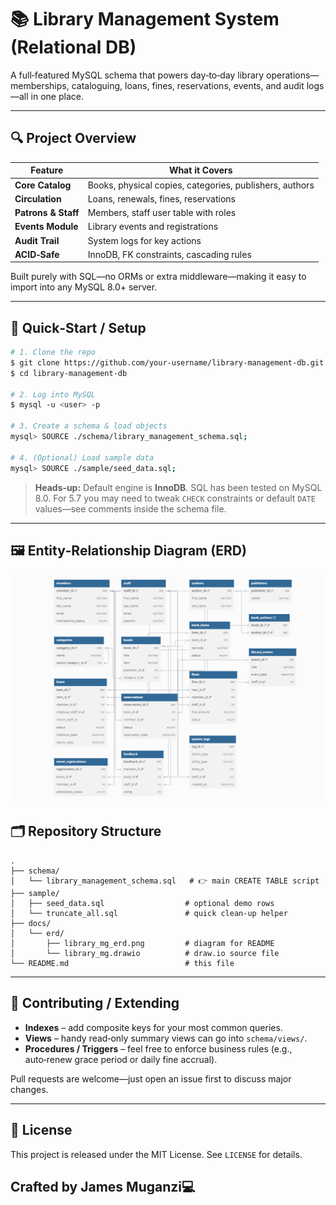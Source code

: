 # 📚 Library Management System (Relational DB)

A full‑featured MySQL schema that powers day‑to‑day library operations—memberships, cataloguing, loans, fines, reservations, events, and audit logs—all in one place.

---

## 🔍 Project Overview

| Feature             | What it Covers                                          |
| ------------------- | ------------------------------------------------------- |
| **Core Catalog**    | Books, physical copies, categories, publishers, authors |
| **Circulation**     | Loans, renewals, fines, reservations                    |
| **Patrons & Staff** | Members, staff user table with roles                    |
| **Events Module**   | Library events and registrations                        |
| **Audit Trail**     | System logs for key actions                             |
| **ACID‑Safe**       | InnoDB, FK constraints, cascading rules                 |

Built purely with SQL—no ORMs or extra middleware—making it easy to import into any MySQL 8.0+ server.

---

## 🚀 Quick‑Start / Setup

```bash
# 1. Clone the repo
$ git clone https://github.com/your‑username/library‑management‑db.git
$ cd library‑management‑db

# 2. Log into MySQL
$ mysql ‑u <user> ‑p

# 3. Create a schema & load objects
mysql> SOURCE ./schema/library_management_schema.sql;

# 4. (Optional) Load sample data
mysql> SOURCE ./sample/seed_data.sql;
```

> **Heads‑up:** Default engine is **InnoDB**.  SQL has been tested on MySQL 8.0.  For 5.7 you may need to tweak `CHECK` constraints or default `DATE` values—see comments inside the schema file.

---

## 🖼️ Entity‑Relationship Diagram (ERD)

![ERD Diagram](./library_erd.png)


## 🗂️ Repository Structure

```
.
├── schema/
│   └── library_management_schema.sql   # 👉 main CREATE TABLE script
├── sample/
│   ├── seed_data.sql                  # optional demo rows
│   └── truncate_all.sql               # quick clean‑up helper
├── docs/
│   └── erd/
│       ├── library_mg_erd.png         # diagram for README
│       └── library_mg.drawio          # draw.io source file
└── README.md                          # this file
```

---

## 🤝 Contributing / Extending

* **Indexes** – add composite keys for your most common queries.
* **Views** – handy read‑only summary views can go into `schema/views/`.
* **Procedures / Triggers** – feel free to enforce business rules (e.g., auto‑renew grace period or daily fine accrual).

Pull requests are welcome—just open an issue first to discuss major changes.

---

## 📜 License

This project is released under the MIT License. See `LICENSE` for details.

## Crafted by James Muganzi💻